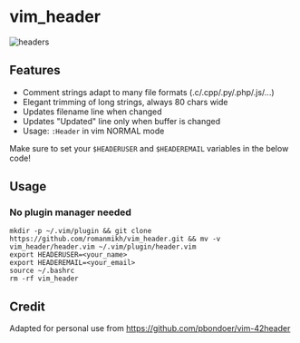 # vim_header

![headers](https://i.imgur.com/K2qfbPe.png)

## Features
* Comment strings adapt to many file formats (.c/.cpp/.py/.php/.js/...)
* Elegant trimming of long strings, always 80 chars wide
* Updates filename line when changed
* Updates "Updated" line only when buffer is changed
* Usage: `:Header` in vim NORMAL mode

Make sure to set your `$HEADERUSER` and `$HEADEREMAIL` variables in the below code!

## Usage 

### No plugin manager needed

```
mkdir -p ~/.vim/plugin && git clone https://github.com/romanmikh/vim_header.git && mv -v vim_header/header.vim ~/.vim/plugin/header.vim
export HEADERUSER=<your_name>
export HEADEREMAIL=<your_email>
source ~/.bashrc
rm -rf vim_header
```

## Credit
Adapted for personal use from https://github.com/pbondoer/vim-42header